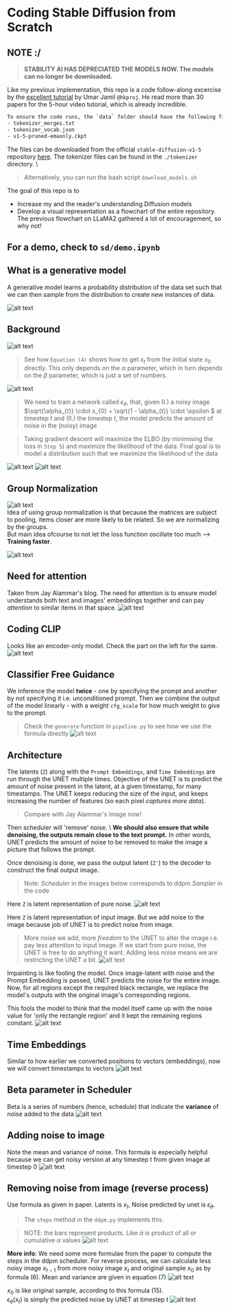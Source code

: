 # Coding Stable Diffusion from Scratch

## NOTE :/
> **STABILITY AI HAS DEPRECIATED THE MODELS NOW. The models can no longer be downloaded.**


Like my previous implementation, this repo is a code follow-along excercise by the [excellent tutorial](https://www.youtube.com/watch?v=ZBKpAp_6TGI) by Umar Jamil `@hkproj`. He read more than 30 papers for the 5-hour video tutorial, which is already incredible. 

```bash
To ensure the code runs, the `data` folder should have the following files 
- tokenizer_merges.txt 
- tokenizer_vocab.json
- v1-5-pruned-emaonly.ckpt
```

The files can be downloaded from the official `stable-diffusion-v1-5` repository [here](https://huggingface.co/runwayml/stable-diffusion-v1-5/tree/main/). The tokenizer files can be found in the `./tokenizer` directory. \

> Alternatively, you can run the bash script `download_models.sh`


The goal of this repo is to 
- Increase my and the reader's understanding Diffusion models 
- Develop a visual representation as a flowchart of the entire repository. The previous flowchart on LLaMA2 gathered a lot of encouragement, so why not!

## **For a demo, check to `sd/demo.ipynb`**

## What is a generative model
A generative model learns a probability distribution of the data set such that we can then sample from the distribution to create new instances of data.

![alt text](readme-images/data-distribution.png)


## Background
![alt text](readme-images/background.png)
> See how `Equation (4)` shows how to get $x_{t}$ from the initial state $x_{0}$ directly. This only depends on the $\alpha$ parameter, which in turn depends on the $\beta$ parameter, which is just a set of numbers.

![alt text](readme-images/training-sampling.png)
> We need to train a network called $\epsilon_{\theta}$, that, given (I.) a noisy image $\sqrt{\alpha_{t}} \cdot x_{0} + \sqrt{1 - \alpha_{t}} \cdot \epsilon $ at timestep $t$ and (II.) the timestep $t$, the model predicts the amount of noise in the (noisy) image

> Taking gradient descent will maximize the ELBO (by minimising the loss in `Step 5`) and maximize the likelihood of the data. Final goal is to model a distribution such that we maximize the likelihood of the data 


![alt text](readme-images/overview.png)
![alt text](readme-images/classifier-guidance.png)


## Group Normalization
![alt text](readme-images/layer-norm.png) \
Idea of using group normalization is that because the matrices are subject to pooling, items closer are more likely to be related. So we are normalizing by the groups. <br>
But main idea ofcourse to not let the loss function oscillate too much --> **Training faster**. 

![alt text](readme-images/group-norm.png)


## Need for attention 
Taken from Jay Alammar's blog. The need for attention is to ensure model understands both text and images' embeddings together and can pay *attention* to similar items in that space.
![alt text](readme-images/jalammar-attention.jpeg)


## Coding CLIP
Looks like an encoder-only model. Check the part on the left for the same. 
![alt text](readme-images/clip-encoder.png)


## Classifier Free Guidance
We inference the model **twice** - one by specifying the prompt and another by not specifying it i.e. unconditioned prompt. Then we combine the output of the model linearly - with a weight `cfg_scale` for how much weight to give to the prompt. 
> Check the `generate` function in `pipeline.py` to see how we use the formula directly
![alt text](readme-images/classifier-free-guidance.png)

## Architecture
The latents (`Z`) along with the `Prompt Embeddings`, and `Time Embeddings` are run through the UNET multiple times. Objective of the UNET is to predict the amount of noise present in the latent, at a given timestamp, for many timestamps. The UNET keeps reducing the size of the input, and keeps increasing the number of features (so each pixel *captures more data*).
> Compare with Jay Alammar's image now!

Then scheduler will 'remove' noise. \ 
**We should also ensure that while denoising, the outputs remain close to the text prompt.**
In other words, UNET predicts the amount of noise to be removed to make the image a picture that follows the prompt.

Once denoising is done, we pass the output latent (`Z'`) to the decoder to construct the final output image. 

> Note: *Scheduler* in the images below corresponds to ddpm *Sampler* in the code

Here `Z` is latent representation of pure noise.
![alt text](readme-images/arch-text-to-img.png)

Here `Z` is latent representation of input image. But we add noise to the image because job of UNET is to predict noise from image. 

> More noise we add, more *freedom* to the UNET to alter the image i.e. pay less attention to input image. If we start from pure noise, the UNET is free to do anything it want. Adding less noise means we are restricting the UNET a bit. 
![alt text](readme-images/arch-img-to-img.png)


Impainting is like fooling the model. Once image-latent with noise and the Prompt Embedding is passed, UNET predicts the noise for the entire image. Now, for all regions except the required black rectangle, we replace the model's outputs with the original image's corresponding regions. 

This fools the model to think that the model itself came up with the noise value for 'only the rectangle region' and it kept the remaining regions constant. 
![alt text](readme-images/arch-img-to-img-impainting.png)

## Time Embeddings
Similar to how earlier we converted positions to vectors (embeddings), now we will convert timestamps to vectors
![alt text](readme-images/time_embedding.png)


## Beta parameter in Scheduler
Beta is a series of numbers (hence, schedule) that indicate the **variance** of noise added to the data
![alt text](readme-images/beta-parameter.png)


## Adding noise to image
Note the mean and variance of noise. This formula is especially helpful because we can get noisy version at any timestep t from  given image at timestep 0
![alt text](readme-images/sample-noise.png)


## Removing noise from image (reverse process)
Use formula as given in paper. 
Latents is $x_{t}$, Noise predicted by unet is $\epsilon_{\theta}$. 
> The `steps` method in the `ddpm.py` implements this.

> NOTE: the bars represent products. Like $\bar \alpha$ is product of all or cumulative $\alpha$ values
![alt text](readme-images/de-noise.png)

**More info**: We need some more formulae from the paper to compute the steps in the ddpm scheduler. For reverse process, we can calculate less noisy image $x_{t-1}$ from more noisy image $x_{t}$ and original sample $x_{0}$ as by formula (6). Mean and variance are given in equation (7)
![alt text](readme-images/de-noise-2.png)

$x_{0}$ is like original sample, according to this formula (15). \
 $\epsilon_{\theta}(x_{t})$ is simply the predicted noise by UNET at timestep $t$
![alt text](readme-images/de-noise-3.png)

